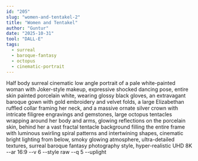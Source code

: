 ```yaml
---
id: "205"
slug: "women-and-tentakel-2"
title: "Women and Tentakel"
author: "Guntur"
date: "2025-10-31"
tool: "DALL-E"
tags:
  - surreal
  - baroque-fantasy
  - octopus
  - cinematic-portrait
---
```


Half body surreal cinematic low angle portrait of a pale white-painted woman with Joker-style makeup, expressive shocked dancing pose, entire skin painted porcelain white, wearing glossy black gloves, an extravagant baroque gown with gold embroidery and velvet folds, a large Elizabethan ruffled collar framing her neck, and a massive ornate silver crown with intricate filigree engravings and gemstones, large octopus tentacles wrapping around her body and arms, glowing reflections on the porcelain skin, behind her a vast fractal tentacle background filling the entire frame with luminous swirling spiral patterns and intertwining shapes, cinematic bright lighting from below, smoky glowing atmosphere, ultra-detailed textures, surreal baroque fantasy photography style, hyper-realistic UHD 8K --ar 16:9 --v 6 --style raw --q 5 --uplight

